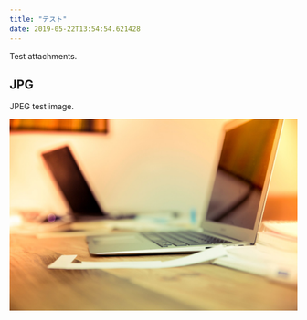 ```yaml
---
title: "テスト"
date: 2019-05-22T13:54:54.621428
---
```


Test attachments.


## JPG

JPEG test image.

![](file_example_JPG_100kB.jpg)
